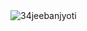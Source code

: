 <img src="https://drive.google.com/file/d/1UDJmlRC-DNEphDgcgoMdSiDhtHWpxoJt/view?usp=sharing" alt="34jeebanjyoti" />

